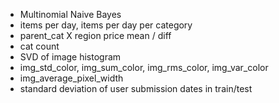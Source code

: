- Multinomial Naive Bayes
- items per day, items per day per category
- parent_cat X region price mean / diff
- cat count
- SVD of image histogram
- img_std_color, img_sum_color, img_rms_color, img_var_color
- img_average_pixel_width
- standard deviation of user submission dates in train/test
